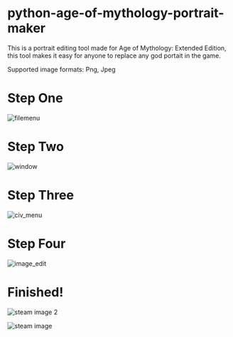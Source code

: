 # python-age-of-mythology-portrait-maker
This is a portrait editing tool made for Age of Mythology: Extended Edition, this tool makes it easy for anyone to replace any god portait in the game.

Supported image formats: Png, Jpeg


# Step One
![filemenu](https://user-images.githubusercontent.com/17935336/183202654-e0f65c02-3b45-4212-a5e1-789c3b217386.PNG)

# Step Two
![window](https://user-images.githubusercontent.com/17935336/185473355-a0365d28-f237-4287-913c-3da843ce4c58.PNG)

# Step Three
![civ_menu](https://user-images.githubusercontent.com/17935336/183202998-afd65960-fe18-48e0-b352-78bebcbedec0.png)

# Step Four
![image_edit](https://user-images.githubusercontent.com/17935336/183203075-2ba4be7a-f728-42fb-ad91-7cdc32aca605.png)



# Finished!
![steam image 2](https://user-images.githubusercontent.com/17935336/185474101-acaa81fb-eb8c-4bdf-bde8-aeddd554ea59.PNG)

![steam image](https://user-images.githubusercontent.com/17935336/185474110-18f3af9c-4854-424c-a106-17acccc26322.PNG)
